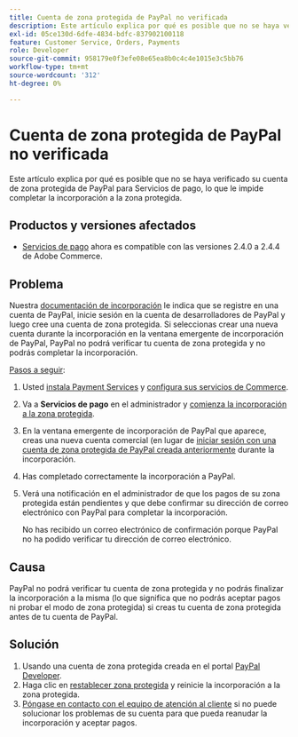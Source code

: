 ```yaml
---
title: Cuenta de zona protegida de PayPal no verificada
description: Este artículo explica por qué es posible que no se haya verificado su cuenta de zona protegida de PayPal para Servicios de pago, lo que le impide completar la incorporación a la zona protegida.
exl-id: 05ce130d-6dfe-4834-bdfc-837902100118
feature: Customer Service, Orders, Payments
role: Developer
source-git-commit: 958179e0f3efe08e65ea8b0c4c4e1015e3c5bb76
workflow-type: tm+mt
source-wordcount: '312'
ht-degree: 0%

---
```


# Cuenta de zona protegida de PayPal no verificada

Este artículo explica por qué es posible que no se haya verificado su cuenta de zona protegida de PayPal para Servicios de pago, lo que le impide completar la incorporación a la zona protegida.

## Productos y versiones afectados

* [Servicios de pago](https://marketplace.magento.com/magento-payment-services.html) ahora es compatible con las versiones 2.4.0 a 2.4.4 de Adobe Commerce.

## Problema

Nuestra [documentación de incorporación](https://experienceleague.adobe.com/docs/commerce-merchant-services/payment-services/get-started/onboard.html) le indica que se registre en una cuenta de PayPal, inicie sesión en la cuenta de desarrolladores de PayPal y luego cree una cuenta de zona protegida. Si seleccionas crear una nueva cuenta durante la incorporación en la ventana emergente de incorporación de PayPal, PayPal no podrá verificar tu cuenta de zona protegida y no podrás completar la incorporación.

<u>Pasos a seguir</u>:

1. Usted [instala Payment Services](https://experienceleague.adobe.com/docs/commerce-merchant-services/payment-services/get-started/install.html) y [configura sus servicios de Commerce](https://experienceleague.adobe.com/docs/commerce-merchant-services/payment-services/get-started/connect.html#configure-commerce-services).
1. Va a **Servicios de pago** en el administrador y [comienza la incorporación a la zona protegida](https://experienceleague.adobe.com/docs/commerce-merchant-services/payment-services/get-started/onboard.html).
1. En la ventana emergente de incorporación de PayPal que aparece, creas una nueva cuenta comercial (en lugar de [iniciar sesión con una cuenta de zona protegida de PayPal creada anteriormente](https://experienceleague.adobe.com/docs/commerce-merchant-services/payment-services/get-started/sandbox.html#test-in-sandbox-environment) durante la incorporación.
1. Has completado correctamente la incorporación a PayPal.
1. Verá una notificación en el administrador de que los pagos de su zona protegida están pendientes y que debe confirmar su dirección de correo electrónico con PayPal para completar la incorporación.

   No has recibido un correo electrónico de confirmación porque PayPal no ha podido verificar tu dirección de correo electrónico.

## Causa

PayPal no podrá verificar tu cuenta de zona protegida y no podrás finalizar la incorporación a la misma (lo que significa que no podrás aceptar pagos ni probar el modo de zona protegida) si creas tu cuenta de zona protegida antes de tu cuenta de PayPal.

## Solución

1. Usando una cuenta de zona protegida creada en el portal [PayPal Developer](https://developer.paypal.com/docs/api-basics/sandbox/accounts/#create-a-business-sandbox-account).
1. Haga clic en [restablecer zona protegida](https://experienceleague.adobe.com/docs/commerce-merchant-services/payment-services/get-started/sandbox.html#test-in-sandbox-environment) y reinicie la incorporación a la zona protegida.
1. [Póngase en contacto con el equipo de atención al cliente](mailto:payment-services-support@adobe.com) si no puede solucionar los problemas de su cuenta para que pueda reanudar la incorporación y aceptar pagos.
